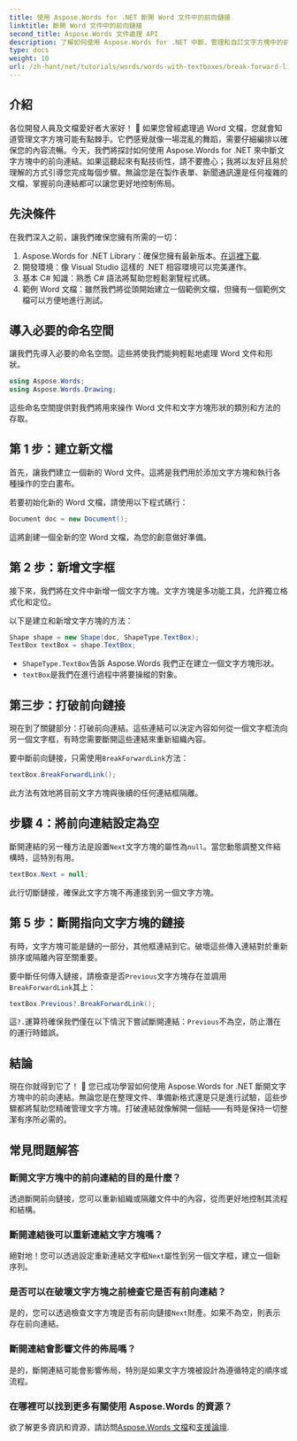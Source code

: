 ```yaml
---
title: 使用 Aspose.Words for .NET 斷開 Word 文件中的前向鏈接
linktitle: 斷開 Word 文件中的前向鏈接
second_title: Aspose.Words 文件處理 API
description: 了解如何使用 Aspose.Words for .NET 中斷、管理和自訂文字方塊中的前向連結。本逐步指南涵蓋了簡化文件佈局和增強 Word 文件管理所需的一切。
type: docs
weight: 10
url: /zh-hant/net/tutorials/words/words-with-textboxes/break-forward-link/
---
```

## 介紹

各位開發人員及文檔愛好者大家好！ 🌟 如果您曾經處理過 Word 文檔，您就會知道管理文字方塊可能有點棘手。它們感覺就像一場混亂的舞蹈，需要仔細編排以確保您的內容流暢。今天，我們將探討如何使用 Aspose.Words for .NET 來中斷文字方塊中的前向連結。如果這聽起來有點技術性，請不要擔心；我將以友好且易於理解的方式引導您完成每個步驟。無論您是在製作表單、新聞通訊還是任何複雜的文檔，掌握前向連結都可以讓您更好地控制佈局。

## 先決條件

在我們深入之前，讓我們確保您擁有所需的一切：

1.  Aspose.Words for .NET Library：確保您擁有最新版本。[在這裡下載](https://releases.aspose.com/words/net/).
2. 開發環境：像 Visual Studio 這樣的 .NET 相容環境可以完美運作。
3. 基本 C# 知識：熟悉 C# 語法將幫助您輕鬆瀏覽程式碼。
4. 範例 Word 文檔：雖然我們將從頭開始建立一個範例文檔，但擁有一個範例文檔可以方便地進行測試。

## 導入必要的命名空間

讓我們先導入必要的命名空間。這些將使我們能夠輕鬆地處理 Word 文件和形狀。

```csharp
using Aspose.Words;
using Aspose.Words.Drawing;
```

這些命名空間提供對我們將用來操作 Word 文件和文字方塊形狀的類別和方法的存取。

## 第 1 步：建立新文檔

首先，讓我們建立一個新的 Word 文件。這將是我們用於添加文字方塊和執行各種操作的空白畫布。

若要初始化新的 Word 文檔，請使用以下程式碼行：

```csharp
Document doc = new Document();
```

這將創建一個全新的空 Word 文檔，為您的創意做好準備。

## 第 2 步：新增文字框

接下來，我們將在文件中新增一個文字方塊。文字方塊是多功能工具，允許獨立格式化和定位。

以下是建立和新增文字方塊的方法：

```csharp
Shape shape = new Shape(doc, ShapeType.TextBox);
TextBox textBox = shape.TextBox;
```

- `ShapeType.TextBox`告訴 Aspose.Words 我們正在建立一個文字方塊形狀。
- `textBox`是我們在進行過程中將要操縱的對象。

## 第三步：打破前向鏈接

現在到了關鍵部分：打破前向連結。這些連結可以決定內容如何從一個文字框流向另一個文字框，有時您需要斷開這些連結來重新組織內容。

要中斷前向鏈接，只需使用`BreakForwardLink`方法：

```csharp
textBox.BreakForwardLink();
```

此方法有效地將目前文字方塊與後續的任何連結框隔離。

## 步驟 4：將前向連結設定為空

斷開連結的另一種方法是設置`Next`文字方塊的屬性為`null`。當您動態調整文件結構時，這特別有用。

```csharp
textBox.Next = null;
```

此行切斷鏈接，確保此文字方塊不再連接到另一個文字方塊。

## 第 5 步：斷開指向文字方塊的鏈接

有時，文字方塊可能是鏈的一部分，其他框連結到它。破壞這些傳入連結對於重新排序或隔離內容至關重要。

要中斷任何傳入鏈接，請檢查是否`Previous`文字方塊存在並調用`BreakForwardLink`其上：

```csharp
textBox.Previous?.BreakForwardLink();
```

這`?.`運算符確保我們僅在以下情況下嘗試斷開連結：`Previous`不為空，防止潛在的運行時錯誤。

## 結論

現在你就得到它了！ 🎉 您已成功學習如何使用 Aspose.Words for .NET 斷開文字方塊中的前向連結。無論您是在整理文件、準備新格式還是只是進行試驗，這些步驟都將幫助您精確管理文字方塊。打破連結就像解開一個結——有時是保持一切整潔有序所必需的。

## 常見問題解答

### 斷開文字方塊中的前向連結的目的是什麼？

透過斷開前向鏈接，您可以重新組織或隔離文件中的內容，從而更好地控制其流程和結構。

### 斷開連結後可以重新連結文字方塊嗎？

絕對地！您可以透過設定重新連結文字框`Next`屬性到另一個文字框，建立一個新序列。

### 是否可以在破壞文字方塊之前檢查它是否有前向連結？

是的，您可以透過檢查文字方塊是否有前向鏈接`Next`財產。如果不為空，則表示存在前向連結。

### 斷開連結會影響文件的佈局嗎？

是的，斷開連結可能會影響佈局，特別是如果文字方塊被設計為遵循特定的順序或流程。

### 在哪裡可以找到更多有關使用 Aspose.Words 的資源？

欲了解更多資訊和資源，請訪問[Aspose.Words 文檔](https://reference.aspose.com/words/net/)和[支援論壇](https://forum.aspose.com/c/words/8).